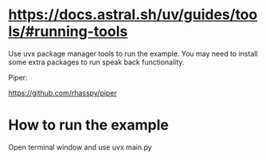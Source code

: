 # https://docs.astral.sh/uv/guides/tools/#running-tools

Use uvx package manager tools to run the example.
You may need to install some extra packages to run speak back functionality.

Piper:

https://github.com/rhasspy/piper

# How to run the example

Open terminal window and use uvx main.py
